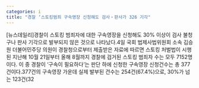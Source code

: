 ```yaml
---
categories: i
title: "경찰 ‘스토킹범죄 구속영장 신청해도 검사‧판사가 326 기각"
---
```

[뉴스데일리]경찰이 스토킹 범죄자에 대한 구속영장을 신청해도 30% 이상이 검사 불청구나 판사 기각으로 발부되지 않은 것으로 나타났다.4일 국회 법제사법위원회 소속 김승원 더불어민주당 의원이 경찰청으로부터 제출받은 자료에 따르면 스토킹 처벌법이 시행된 지난해 10월 21일부터 올해 8월까지 경찰에 검거된 스토킹 범죄자 수는 모두 7152명이다. 이 중 경찰이 ‘구속이 필요하다’는 판단 하에 신청한 구속영장 신청건수는 총 377건이다.377건의 구속영장 가운데 실제 발부된 건수는 254건(67.4%)으로, 30%가 넘는 123건(32
